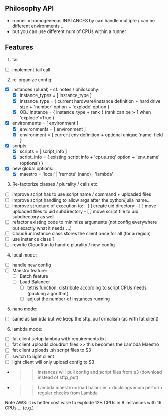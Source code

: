 ## Philosophy API

- runner = homogeneous INSTANCES by can handle multiple / can be different environments ...
- but you can use different num of CPUs within a runner 

## Features

1) tail
  - [ ] implement tail call

2) re-organize config:
  - [x] instances (plural) - cf. notes / philosophy:
    - [x] instance_types = [ instance_type ]
    - [x] instance_type  = { current hardware/instance definition + hard drive size + 'number' option + 'explode' option }
    - [x] OBJ instance   = { instance_type + rank } (rank can be > 1 when 'explode'=True )
  - [x] environments     = [ environment ]
    - [x] environments   = [ environment ]
    - [x] environment    = { current env definition + optional unique 'name' field }
  - [x] scripts: 
    - [x] scripts        = [ script_info ]
    - [x] script_info    = { existing script info + 'cpus_req' option + 'env_name' (optional) }
  - [x] new global options:
    - [x] maestro        = 'local' | 'remote' (nano) | 'lambda'

3) Re-factorize classes / plurality / calls etc.
  - [ ] improve script has to use script name / command + uploaded files  
  - [ ] improve script handling to allow args after the python/julia name...
  - [ ] improve structure of execution to:
        - [ ] create uid directory 
        - [ ] move uploaded files to uid subdirectory
        - [ ] move script file to uid subdirectory as well
  - [ ] refactor existing code to minimize arguments (not config everywhere but exactly what it needs ...)
  - [ ] CloudRunInstance class stores the client once for all (for a region)
  - [ ] use instance class ?
  - [ ] rewrite CloudRun to handle plurality / new config

4) local mode:
  - [ ] handle new config 
  - [ ] Maestro feature:
    - [ ] Batch feature
    - [ ] Load Balancer
      - [ ] tetris function: distribute according to script CPUs needs (packing algorithm)
      - [ ] adjust the number of instances running

5) nano mode:
  - [ ] same as lambda but we keep the sftp_pu formalism (as with fat client)

6) lambda mode:
  - [ ] fat client setup lambda with requirements.txt
  - [ ] fat client uploads cloudrun files >> this becomes the Lambda Maestro
  - [ ] fat client uploads .sh script files to S3
  - [ ] switch to light client
  - [ ] light client will only upload config to S3
  - >> instances will pull config and script files from s3 (download instead of sftp_put)
  - >> Lambda maestro = load balancer + ducklings mom perform regular checks from Lambda

Note AWS: it is better cost wise to explode 128 CPUs in 8 instances with 16 CPUs ... (e.g.)


